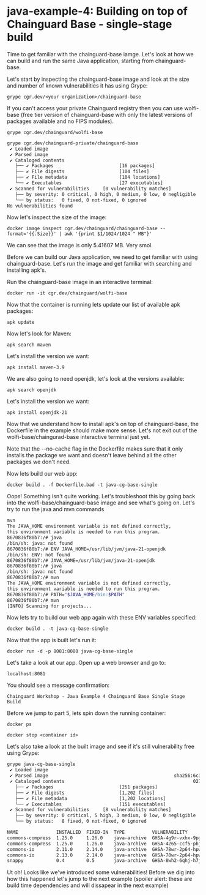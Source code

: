 # java-example-4: Building on top of Chainguard Base - single-stage build
Time to get familiar with the chainguard-base iamge. Let's look at how we can build and run the same Java application, starting from chainguard-base.

Let's start by inspecting the chainguard-base image and look at the size and number of known vulnerabilities it has using Grype:

`grype cgr.dev/<your organization>/chainguard-base`

If you can't access your private Chainguard registry then you can use wolfi-base (free tier version of chainguard-base with only the latest versions of packages available and no FIPS modules).

`grype cgr.dev/chainguard/wolfi-base`

```bash
grype cgr.dev/chainguard-private/chainguard-base
 ✔ Loaded image                                                                                    cgr.dev/chainguard-private/chainguard-base:latest
 ✔ Parsed image                                                              sha256:326ac445ed3f55a841fd58494b8def069f22816a9c9271c259cf53e49330607f
 ✔ Cataloged contents                                                               c70cef3a1dc1b2b2706a8710892c115568399ce0cef9722f2508655a384d23c0
   ├── ✔ Packages                        [16 packages]
   ├── ✔ File digests                    [104 files]
   ├── ✔ File metadata                   [104 locations]
   └── ✔ Executables                     [27 executables]
 ✔ Scanned for vulnerabilities     [0 vulnerability matches]
   ├── by severity: 0 critical, 0 high, 0 medium, 0 low, 0 negligible
   └── by status:   0 fixed, 0 not-fixed, 0 ignored
No vulnerabilities found
```

Now let's inspect the size of the image:

`docker image inspect cgr.dev/chainguard/chainguard-base --format='{{.Size}}' | awk '{print $1/1024/1024 " MB"}'`

We can see that the image is only 5.41607 MB. Very smol.

Before we can build our Java application, we need to get familiar with using chainguard-base. Let's run the image and get familiar with searching and installing apk's.

Run the chainguard-base image in an interactive terminal:

`docker run -it cgr.dev/chainguard/wolfi-base`

Now that the container is running lets update our list of available apk packages:

`apk update`

Now let's look for Maven:

`apk search maven`

Let's install the version we want:

`apk install maven-3.9`

We are also going to need openjdk, let's look at the versions available:

`apk search openjdk`

Let's install the version we want:

`apk install openjdk-21`

Now that we understand how to install apk's on top of chainguard-base, the Dockerfile in the example should make more sense. Let's not exit out of the wolfi-base/chaingurad-base interactive terminal just yet. 

Note that the --no-cache flag in the Dockerfile makes sure that it only installs the package we want and doesn't leave behind all the other packages we don't need. 

Now lets build our web app:

`docker build . -f Dockerfile.bad -t java-cg-base-single`

Oops! Something isn't quite working. Let's troubleshoot this by going back into the wolfi-base/chainguard-base image and see what's going on. Let's try to run the java and mvn commands
```bash
mvn
The JAVA_HOME environment variable is not defined correctly,
this environment variable is needed to run this program.
8670836f80b7:/# java
/bin/sh: java: not found
8670836f80b7:/# ENV JAVA_HOME=/usr/lib/jvm/java-21-openjdk
/bin/sh: ENV: not found
8670836f80b7:/# JAVA_HOME=/usr/lib/jvm/java-21-openjdk
8670836f80b7:/# java
/bin/sh: java: not found
8670836f80b7:/# mvn
The JAVA_HOME environment variable is not defined correctly,
this environment variable is needed to run this program.
8670836f80b7:/# PATH="$JAVA_HOME/bin:$PATH"
8670836f80b7:/# mvn
[INFO] Scanning for projects...
```

Now lets try to build our web app again with these ENV variables specified:

`docker build . -t java-cg-base-single`

Now that the app is built let's run it:

`docker run -d -p 8081:8080 java-cg-base-single`

Let's take a look at our app. Open up a web browser and go to:

`localhost:8081`

You should see a message confirmation:

`Chainguard Workshop - Java Example 4 Chainguard Base Single Stage Build`

Before we jump to part 5, lets spin down the running container:

`docker ps`

`docker stop <container id>`

Let's also take a look at the built image and see if it's still vulnerability free using Grype:

```bash
grype java-cg-base-single
 ✔ Loaded image                                                                                           java-cg-base-single:latest
 ✔ Parsed image                                              sha256:6c30d1a82d7fef714b5845048d2a354dce9e6b52f92c93811748bbd54d7b9e7d
 ✔ Cataloged contents                                               027e446b3084aa7512f4cfa22dd7941c89fbb812fdaac46dab72fae86fbff312
   ├── ✔ Packages                        [251 packages]  
   ├── ✔ File digests                    [1,202 files]  
   ├── ✔ File metadata                   [1,202 locations]  
   └── ✔ Executables                     [151 executables]  
 ✔ Scanned for vulnerabilities     [8 vulnerability matches]  
   ├── by severity: 0 critical, 5 high, 3 medium, 0 low, 0 negligible
   └── by status:   8 fixed, 0 not-fixed, 0 ignored 

NAME              INSTALLED  FIXED-IN  TYPE          VULNERABILITY        SEVERITY 
commons-compress  1.25.0     1.26.0    java-archive  GHSA-4g9r-vxhx-9pgx  High      
commons-compress  1.25.0     1.26.0    java-archive  GHSA-4265-ccf5-phj5  Medium    
commons-io        2.11.0     2.14.0    java-archive  GHSA-78wr-2p64-hpwj  High      
commons-io        2.13.0     2.14.0    java-archive  GHSA-78wr-2p64-hpwj  High      
snappy            0.4        0.5       java-archive  GHSA-8wh2-6qhj-h7j9  Medium
```

Ut oh! Looks like we've introduced some vulnerabilities! Before we dig into how this happened let's jump to the next example (spoiler alert: these are build time dependencies and will dissapear in the next example)
